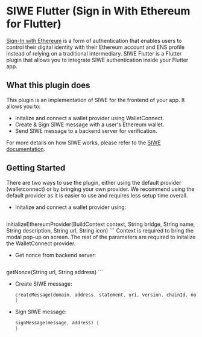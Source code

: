 # SIWE Flutter (Sign in With Ethereum for Flutter)

[Sign-In with Ethereum](login.xyz) is a form of authentication that enables users to control their digital identity with their Ethereum account and ENS profile instead of relying on a traditional intermediary. SIWE Flutter is a Flutter plugin that allows you to integrate SIWE authentication inside your Flutter app. 

## What this plugin does

This plugin is an implementation of SIWE for the frontend of your app. It allows you to: 
- Initalize and connect a wallet provider using WalletConnect.
- Create & Sign SIWE message with a user's Ethereum wallet.
- Send SIWE message to a backend server for verification.

For more details on how SIWE works, please refer to the [SIWE documentation](https://docs.login.xyz/).
## Getting Started
There are two ways to use the plugin, either using the default provider (walletconnect) or by bringing your own provider. We recommend using the default provider as it is easier to use and requires less setup time overall.

- Initalize and connect a wallet provider using:

    ```dart
initializeEthereumProvider(BuildContext context, String bridge,
    String name, String description, String url, String icon)
    ```
Context is required to bring the modal pop-up on screen.
The rest of the parameters are required to initalize the WalletConnect provider.

- Get nonce from backend server:

    ```dart
getNonce(String url, String address)
    ```

- Create SIWE message:

    ```dart
    createMessage(domain, address, statement, uri, version, chainId, nonce) {
    }
    ```

- Sign SIWE message:

    ```dart
    signMessage(message, address) {
    }
    ```
